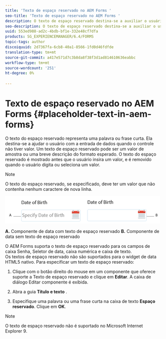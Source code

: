 ```yaml
---
title: 'Texto de espaço reservado no AEM Forms '
seo-title: 'Texto de espaço reservado no AEM Forms '
description: O texto de espaço reservado destina-se a auxiliar o usuário com a entrada de dados quando o controle não tem valor. Pode ser um valor de amostra ou uma breve descrição do formato esperado.
seo-description: O texto de espaço reservado destina-se a auxiliar o usuário com a entrada de dados quando o controle não tem valor. Pode ser um valor de amostra ou uma breve descrição do formato esperado.
uuid: 553ed988-ad2c-4bdb-bf1e-332e48cf7dfa
products: SG_EXPERIENCEMANAGER/6.4/FORMS
topic-tags: author
discoiquuid: 2d7367fa-6cb8-40a1-8566-1fd0d46fdfde
translation-type: tm+mt
source-git-commit: a417e571d7c3b8da8f38f3d1ad814610636eabbc
workflow-type: tm+mt
source-wordcount: '251'
ht-degree: 0%

---
```



# Texto de espaço reservado no AEM Forms {#placeholder-text-in-aem-forms}

O texto do espaço reservado representa uma palavra ou frase curta. Ela destina-se a ajudar o usuário com a entrada de dados quando o controle não tiver valor. Um texto de espaço reservado pode ser um valor de amostra ou uma breve descrição do formato esperado. O texto do espaço reservado é mostrado antes que o usuário insira um valor, e é removido quando o usuário digita ou seleciona um valor.

>[!NOTE]
>
>O texto do espaço reservado, se especificado, deve ter um valor que não contenha nenhum caractere de nova linha.

![Componente de data com e sem texto de espaço reservado](assets/dat-picker-place-holder-text.png)

**A.** Componente de data com texto de espaço reservado **B.** Componente de data sem texto de espaço reservado

O AEM Forms suporta o texto de espaço reservado para os campos de caixa Senha, Seletor de data, caixa numérica e caixa de texto.\
Os textos de espaço reservado não são suportados para o widget de data HTML5 nativo. Para especificar um texto de espaço reservado:

1. Clique com o botão direito do mouse em um componente que oferece suporte a Texto de espaço reservado e clique em **Editar**. A caixa de diálogo Editar componente é exibida.

1. Abra a guia **Título e texto** .
1. Especifique uma palavra ou uma frase curta na caixa de texto **Espaço reservado**. Clique em **OK**.

>[!NOTE]
>
>O texto de espaço reservado não é suportado no Microsoft Internet Explorer 9.

